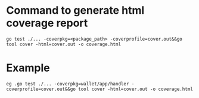# Command to generate html coverage report 
```
go test ./... -coverpkg=<package_path> -coverprofile=cover.out&&go tool cover -html=cover.out -o coverage.html
```
# Example
```
eg .go test ./... -coverpkg=wallet/app/handler -coverprofile=cover.out&&go tool cover -html=cover.out -o coverage.html
```
